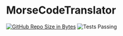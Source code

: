 # MorseCodeTranslator

[![GitHub Repo Size in Bytes](https://img.shields.io/github/languages/code-size/behzadsharafi/MorseCodeTranslator)](https://github.com/Behzadsharafi/MorseCodeTranslator)
![Tests Passing](https://github.com/Behzadsharafi/MorseCodeTranslator/actions/workflows/unitTests.yml/https://img.shields.io/badge/any_text-you_like-blue)

